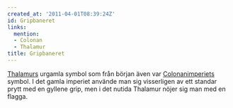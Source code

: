 ```yaml
---
created_at: '2011-04-01T08:39:24Z'
id: Gripbaneret
links:
  mention:
  - Colonan
  - Thalamur
title: Gripbaneret
---
```


[Thalamurs] urgamla symbol som från början även var [Colonanimperiets] symbol. I det gamla imperiet
använde man sig visserligen av ett standar prytt med en gyllene grip, men i det nutida Thalamur
nöjer sig man med en flagga.

  [Thalamurs]: Thalamur
  [Colonanimperiets]: Colonan
